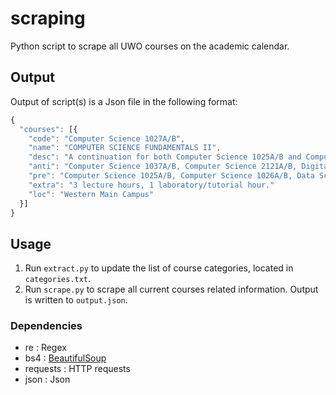 # scraping

Python script to scrape all UWO courses on the academic calendar.

## Output
Output of script(s) is a Json file in the following format:

```js
{
  "courses": [{
    "code": "Computer Science 1027A/B",
    "name": "COMPUTER SCIENCE FUNDAMENTALS II",
    "desc": "A continuation for both Computer Science 1025A/B and Computer Science 1026A/B. Data organization and manipulation; abstract data types and their implementations in a modern programming language; lists, stacks, queues, trees; recursion; file handling and storage.",
    "anti": "Computer Science 1037A/B, Computer Science 2121A/B, Digital Humanities 2221A/B."
    "pre": "Computer Science 1025A/B, Computer Science 1026A/B, Data Science 1200A/B, or Engineering Science 1036A/B, (in each case with a mark of at least 65%)."
    "extra": "3 lecture hours, 1 laboratory/tutorial hour."
    "loc": "Western Main Campus" 
  }]
}
```

## Usage
1. Run `extract.py` to update the list of course categories, located in `categories.txt`.
2. Run `scrape.py` to scrape all current courses related information. Output is written to `output.json`.

### Dependencies
- re : Regex
- bs4 : [BeautifulSoup](https://www.crummy.com/software/BeautifulSoup/bs4/doc/)
- requests : HTTP requests
- json : Json
